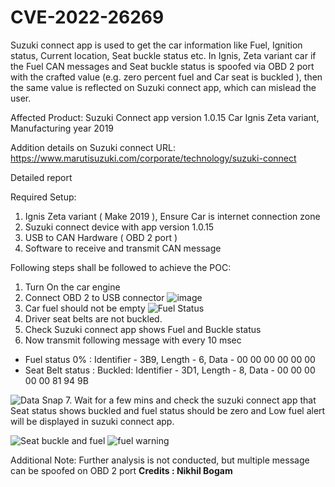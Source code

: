 # CVE-2022-26269
Suzuki connect app is used to get the car information like Fuel, Ignition status, Current location, Seat buckle status etc. In Ignis, Zeta variant car if the Fuel CAN messages and Seat buckle status is spoofed via OBD 2 port with the crafted value (e.g. zero percent fuel and Car seat is buckled ), then the same value is reflected on Suzuki connect app, which can mislead the user.

Affected Product:
Suzuki Connect app version 1.0.15
Car Ignis Zeta variant, Manufacturing year 2019

Addition details on Suzuki connect URL:
https://www.marutisuzuki.com/corporate/technology/suzuki-connect

Detailed report

Required Setup:
1. Ignis Zeta variant ( Make 2019 ), Ensure Car is internet connection zone
2. Suzuki connect device with app version 1.0.15
3. USB to CAN Hardware ( OBD 2 port )
4. Software to receive and transmit CAN message

Following steps shall be followed to achieve the POC:
1. Turn On the car engine
2. Connect OBD 2 to USB connector
![image](https://user-images.githubusercontent.com/7817473/160451963-810f7931-18ea-4172-a5ed-fa1fb793c907.png)
3. Car fuel should not be empty
![Fuel Status](https://user-images.githubusercontent.com/7817473/160454630-6764ee6a-fee7-4adb-8300-13bc646ec183.jpeg)
4. Driver seat belts are not buckled.
5. Check Suzuki connect app shows Fuel and Buckle status
6. Now transmit following message with every 10 msec
- Fuel status 0% : Identifier - 3B9, Length - 6, Data - 00 00 00 00 00 00
- Seat Belt status : Buckled: Identifier - 3D1, Length - 8, Data - 00 00 00 00 00 81 94 9B

![Data Snap](https://user-images.githubusercontent.com/7817473/160454764-1931efbd-deb4-4107-b498-ea6515aa60d4.JPG)
7. Wait for a few mins and check the suzuki connect app that Seat status shows buckled and fuel status should be zero and Low fuel alert will be displayed in suzuki connect app.

![Seat buckle and fuel](https://user-images.githubusercontent.com/7817473/160454818-bfc8a649-103d-4964-8955-8eddf19f7cdc.jpeg)
![fuel warning](https://user-images.githubusercontent.com/7817473/160454855-e40dc9a3-cd80-4ca1-9ab8-9f715476d02d.jpeg)


Additional Note: Further analysis is not conducted, but multiple message can be spoofed on OBD 2 port
**Credits : Nikhil Bogam**
